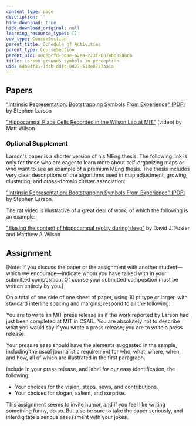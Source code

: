 ```yaml
---
content_type: page
description: ''
hide_download: true
hide_download_original: null
learning_resource_types: []
ocw_type: CourseSection
parent_title: Schedule of Activities
parent_type: CourseSection
parent_uid: 00c0bcfd-0dae-62aa-223f-607ebd39a0db
title: Larson grounds symbols in perception
uid: 6db94f31-1d4b-ddfc-0d27-513e8727aa1a
---
```


Papers
------

["Intrinsic Representation: Bootstrapping Symbols From Experience" (PDF)](https://cbmm.mit.edu/sites/default/files/documents/larson.pdf) by Stephen Larson

["Hippocampal Place Cells Recorded in the Wilson Lab at MIT"](https://video.search.yahoo.com/video/play;_ylt=A0LEVjDpif1UD1wAITMlnIlQ;_ylu=X3oDMTB0dmRibmhwBHNlYwNzYwRjb2xvA2JmMQR2dGlkA1lIUzAwMV8x?p=mit+wilson+rat&tnr=21&vid=503432B5CD3384DF76AB503432B5CD3384DF76AB&l=76&turl=http%3A%2F%2Fts4.mm.bing.net%2Fth%3Fid%3DUN.607991396209918443%26pid%3D15.1&sigi=11r44s3s8&rurl=http%3A%2F%2Fwww.youtube.com%2Fwatch%3Fv%3DlfNVv0A8QvI&sigr=11aierv59&tt=b&tit=Hippocampal+place+cells+recorded+in+the+Wilson+lab+at+MIT&sigt=11p8mjh9h&back=https%3A%2F%2Fsearch.yahoo.com%2Fyhs%2Fsearch%3Fp%3Dmit%2Bwilson%2Brat%2Bvideo%26hsimp%3Dyhs-002%26hspart%3Dmozilla%26ei%3DUTF-8&sigb=1307sesuq&hspart=mozilla&hsimp=yhs-002&guccounter=1&guce_referrer=aHR0cDovL2NvdXJzZXMuY3NhaWwubWl0LmVkdS82LjgwMy9sYXJzb24uaHRtbA&guce_referrer_sig=AQAAAGFSwLxL3HFb16bAGz-sBUU4iLZqwH_Z0bQHHWuqWLlPsCnPWDUsP6Po4dlkS5_bM-X-zzDttLvOYqGYyhBLpyJdNaCTAgmJtYYNzLxJw2s6XnQunqkgJ-CuSEpdnP7tBTz0nq8WrMTkUXsLYw_6S8hkmxbyLH2x0T3bZCQKFb-L) (video) by Matt Wilson 

### Optional Supplement

Larson's paper is a shorter version of his MEng thesis. The following link is only for those who are eager to learn more about self-organizing maps or who want to see an example of a premium MEng thesis. The thesis includes very clear descriptions of the algorithms used in map adjustment, growing, clustering, and cross-domain cluster association:

["Intrinsic Representation: Bootstrapping Symbols From Experience" (PDF)](http://groups.csail.mit.edu/genesis/papers/Larson2003.pdf) by Stephen Larson.

The rat video is illustrative of a great deal of work, of which the following is an example:

["Biasing the content of hippocampal replay during sleep"](https://www.researchgate.net/publication/230783354_Biasing_the_content_of_hippocampal_replay_during_sleep) by David J. Foster and Matthew A Wilson

Assignment
----------

\[Note: If you discuss the paper or the assignment with another student—which we encourage—indicate whom you have talked with in your submitted composition. Of course your submitted composition must be written entirely by you.\]

On a total of one side of one sheet of paper, using 10 pt type or larger, with standard interline spacing and margins, respond to all the following:

You are to write an MIT press release as if the work reported by Larson had just been completed at MIT in CSAIL. You are absolutely not to describe what you would say if you wrote a press release; you are to write a press release.

Your press release should have the elements suggested in the sample, including the usual journalistic requirement for who, what, where, when, and how, all of which are illustrated in the first paragraph.

Include in your press release, and label for our easy identification, the following:

*   Your choices for the vision, steps, news, and contributions.
*   Your choices for slogan, salient, and surprise.

This assignment seems to invite humor, and if you feel like writing something funny, do so. But also be sure to take the paper seriously, and interdigitate a serious assessment with your jokes.